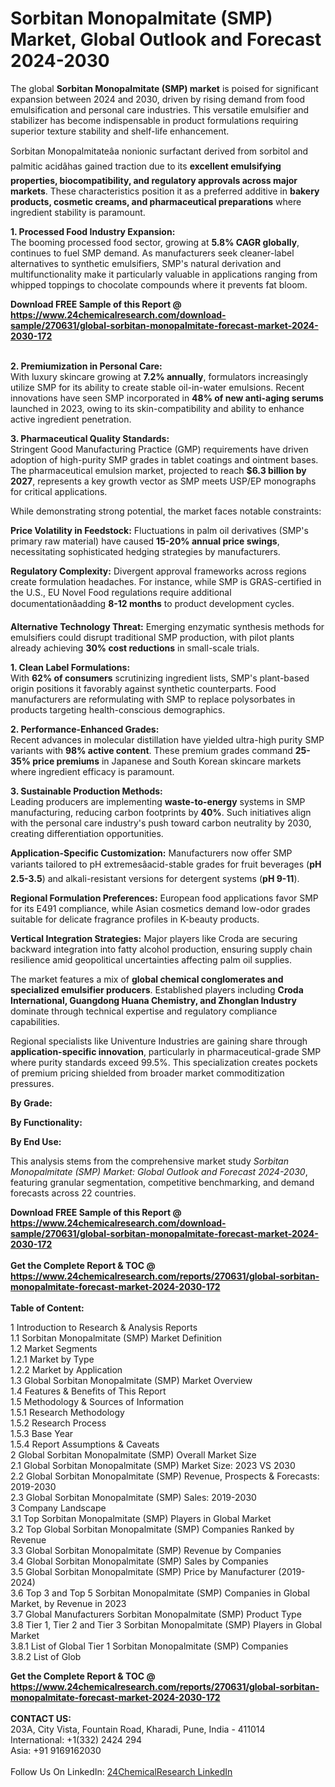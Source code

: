 <h1>Sorbitan Monopalmitate (SMP) Market, Global Outlook and Forecast 2024-2030</h1><p>The global <strong>Sorbitan Monopalmitate (SMP) market</strong> is poised for significant expansion between 2024 and 2030, driven by rising demand from food emulsification and personal care industries. This versatile emulsifier and stabilizer has become indispensable in product formulations requiring superior texture stability and shelf-life enhancement.</p><p>Sorbitan Monopalmitateâa nonionic surfactant derived from sorbitol and palmitic acidâhas gained traction due to its <strong>excellent emulsifying properties, biocompatibility, and regulatory approvals across major markets</strong>. These characteristics position it as a preferred additive in <strong>bakery products, cosmetic creams, and pharmaceutical preparations</strong> where ingredient stability is paramount.</p><p><strong>1. Processed Food Industry Expansion:</strong><br>
The booming processed food sector, growing at <strong>5.8% CAGR globally</strong>, continues to fuel SMP demand. As manufacturers seek cleaner-label alternatives to synthetic emulsifiers, SMP's natural derivation and multifunctionality make it particularly valuable in applications ranging from whipped toppings to chocolate compounds where it prevents fat bloom.</p><div><b>Download FREE Sample of this Report @ 
            <a href="https://www.24chemicalresearch.com/download-sample/270631/global-sorbitan-monopalmitate-forecast-market-2024-2030-172">
            https://www.24chemicalresearch.com/download-sample/270631/global-sorbitan-monopalmitate-forecast-market-2024-2030-172</a></b></div><br><p><strong>2. Premiumization in Personal Care:</strong><br>
With luxury skincare growing at <strong>7.2% annually</strong>, formulators increasingly utilize SMP for its ability to create stable oil-in-water emulsions. Recent innovations have seen SMP incorporated in <strong>48% of new anti-aging serums</strong> launched in 2023, owing to its skin-compatibility and ability to enhance active ingredient penetration.</p><p><strong>3. Pharmaceutical Quality Standards:</strong><br>
Stringent Good Manufacturing Practice (GMP) requirements have driven adoption of high-purity SMP grades in tablet coatings and ointment bases. The pharmaceutical emulsion market, projected to reach <strong>$6.3 billion by 2027</strong>, represents a key growth vector as SMP meets USP/EP monographs for critical applications.</p><p>While demonstrating strong potential, the market faces notable constraints:</p><p><strong>Price Volatility in Feedstock:</strong> Fluctuations in palm oil derivatives (SMP's primary raw material) have caused <strong>15-20% annual price swings</strong>, necessitating sophisticated hedging strategies by manufacturers.</p><p><strong>Regulatory Complexity:</strong> Divergent approval frameworks across regions create formulation headaches. For instance, while SMP is GRAS-certified in the U.S., EU Novel Food regulations require additional documentationâadding <strong>8-12 months</strong> to product development cycles.</p><p><strong>Alternative Technology Threat:</strong> Emerging enzymatic synthesis methods for emulsifiers could disrupt traditional SMP production, with pilot plants already achieving <strong>30% cost reductions</strong> in small-scale trials.</p><p><strong>1. Clean Label Formulations:</strong><br>
With <strong>62% of consumers</strong> scrutinizing ingredient lists, SMP's plant-based origin positions it favorably against synthetic counterparts. Food manufacturers are reformulating with SMP to replace polysorbates in products targeting health-conscious demographics.</p><p><strong>2. Performance-Enhanced Grades:</strong><br>
Recent advances in molecular distillation have yielded ultra-high purity SMP variants with <strong>98% active content</strong>. These premium grades command <strong>25-35% price premiums</strong> in Japanese and South Korean skincare markets where ingredient efficacy is paramount.</p><p><strong>3. Sustainable Production Methods:</strong><br>
Leading producers are implementing <strong>waste-to-energy</strong> systems in SMP manufacturing, reducing carbon footprints by <strong>40%</strong>. Such initiatives align with the personal care industry's push toward carbon neutrality by 2030, creating differentiation opportunities.</p><p><strong>Application-Specific Customization:</strong> Manufacturers now offer SMP variants tailored to pH extremesâacid-stable grades for fruit beverages (<strong>pH 2.5-3.5</strong>) and alkali-resistant versions for detergent systems (<strong>pH 9-11</strong>).</p><p><strong>Regional Formulation Preferences:</strong> European food applications favor SMP for its E491 compliance, while Asian cosmetics demand low-odor grades suitable for delicate fragrance profiles in K-beauty products.</p><p><strong>Vertical Integration Strategies:</strong> Major players like Croda are securing backward integration into fatty alcohol production, ensuring supply chain resilience amid geopolitical uncertainties affecting palm oil supplies.</p><p>The market features a mix of <strong>global chemical conglomerates and specialized emulsifier producers</strong>. Established players including <strong>Croda International, Guangdong Huana Chemistry, and Zhonglan Industry</strong> dominate through technical expertise and regulatory compliance capabilities.</p><p>Regional specialists like Univenture Industries are gaining share through <strong>application-specific innovation</strong>, particularly in pharmaceutical-grade SMP where purity standards exceed 99.5%. This specialization creates pockets of premium pricing shielded from broader market commoditization pressures.</p><p><strong>By Grade:</strong></p><p><strong>By Functionality:</strong></p><p><strong>By End Use:</strong></p><p>This analysis stems from the comprehensive market study <em>Sorbitan Monopalmitate (SMP) Market: Global Outlook and Forecast 2024-2030</em>, featuring granular segmentation, competitive benchmarking, and demand forecasts across 22 countries.</p><div><b>Download FREE Sample of this Report @ 
            <a href="https://www.24chemicalresearch.com/download-sample/270631/global-sorbitan-monopalmitate-forecast-market-2024-2030-172">
            https://www.24chemicalresearch.com/download-sample/270631/global-sorbitan-monopalmitate-forecast-market-2024-2030-172</a></b></div><br><div><b>Get the Complete Report & TOC @ 
            <a href="https://www.24chemicalresearch.com/reports/270631/global-sorbitan-monopalmitate-forecast-market-2024-2030-172">
            https://www.24chemicalresearch.com/reports/270631/global-sorbitan-monopalmitate-forecast-market-2024-2030-172</a></b></div><br>
            <b>Table of Content:</b><p>1 Introduction to Research & Analysis Reports<br />
    1.1 Sorbitan Monopalmitate (SMP) Market Definition<br />
    1.2 Market Segments<br />
        1.2.1 Market by Type<br />
        1.2.2 Market by Application<br />
    1.3 Global Sorbitan Monopalmitate (SMP) Market Overview<br />
    1.4 Features & Benefits of This Report<br />
    1.5 Methodology & Sources of Information<br />
        1.5.1 Research Methodology<br />
        1.5.2 Research Process<br />
        1.5.3 Base Year<br />
        1.5.4 Report Assumptions & Caveats<br />
2 Global Sorbitan Monopalmitate (SMP) Overall Market Size<br />
    2.1 Global Sorbitan Monopalmitate (SMP) Market Size: 2023 VS 2030<br />
    2.2 Global Sorbitan Monopalmitate (SMP) Revenue, Prospects & Forecasts: 2019-2030<br />
    2.3 Global Sorbitan Monopalmitate (SMP) Sales: 2019-2030<br />
3 Company Landscape<br />
    3.1 Top Sorbitan Monopalmitate (SMP) Players in Global Market<br />
    3.2 Top Global Sorbitan Monopalmitate (SMP) Companies Ranked by Revenue<br />
    3.3 Global Sorbitan Monopalmitate (SMP) Revenue by Companies<br />
    3.4 Global Sorbitan Monopalmitate (SMP) Sales by Companies<br />
    3.5 Global Sorbitan Monopalmitate (SMP) Price by Manufacturer (2019-2024)<br />
    3.6 Top 3 and Top 5 Sorbitan Monopalmitate (SMP) Companies in Global Market, by Revenue in 2023<br />
    3.7 Global Manufacturers Sorbitan Monopalmitate (SMP) Product Type<br />
    3.8 Tier 1, Tier 2 and Tier 3 Sorbitan Monopalmitate (SMP) Players in Global Market<br />
        3.8.1 List of Global Tier 1 Sorbitan Monopalmitate (SMP) Companies<br />
        3.8.2 List of Glob</p><div><b>Get the Complete Report & TOC @ 
            <a href="https://www.24chemicalresearch.com/reports/270631/global-sorbitan-monopalmitate-forecast-market-2024-2030-172">
            https://www.24chemicalresearch.com/reports/270631/global-sorbitan-monopalmitate-forecast-market-2024-2030-172</a></b></div><br><b>CONTACT US:</b><br>
            203A, City Vista, Fountain Road, Kharadi, Pune, India - 411014<br>
            International: +1(332) 2424 294<br>
            Asia: +91 9169162030 <br><br>
            Follow Us On LinkedIn: <a href="https://www.linkedin.com/company/24chemicalresearch/">24ChemicalResearch LinkedIn</a>